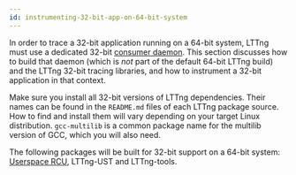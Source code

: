 ```yaml
---
id: instrumenting-32-bit-app-on-64-bit-system
---
```


In order to trace a 32-bit application running on a 64-bit system,
LTTng must use a dedicated 32-bit
[consumer daemon](#doc-lttng-consumerd). This section discusses how to
build that daemon (which is _not_ part of the default 64-bit LTTng
build) and the LTTng 32-bit tracing libraries, and how to instrument
a 32-bit application in that context.

Make sure you install all 32-bit versions of LTTng dependencies.
Their names can be found in the `README.md` files of each LTTng package
source. How to find and install them will vary depending on your target
Linux distribution. `gcc-multilib` is a common package name for the
multilib version of GCC, which you will also need.

The following packages will be built for 32-bit support on a 64-bit
system: <a href="http://urcu.so/" class="ext">Userspace RCU</a>,
LTTng-UST and LTTng-tools.

